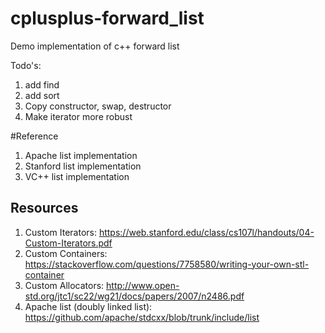 # cplusplus-forward_list
Demo implementation of c++ forward list

Todo's:
1. add find 
2. add sort
3. Copy constructor, swap, destructor
4. Make iterator more robust

#Reference
1. Apache list implementation
2. Stanford list implementation
3. VC++ list implementation

## Resources
1. Custom Iterators: https://web.stanford.edu/class/cs107l/handouts/04-Custom-Iterators.pdf  
2. Custom Containers: https://stackoverflow.com/questions/7758580/writing-your-own-stl-container    
3. Custom Allocators: http://www.open-std.org/jtc1/sc22/wg21/docs/papers/2007/n2486.pdf   
4. Apache list (doubly linked list): https://github.com/apache/stdcxx/blob/trunk/include/list
 


